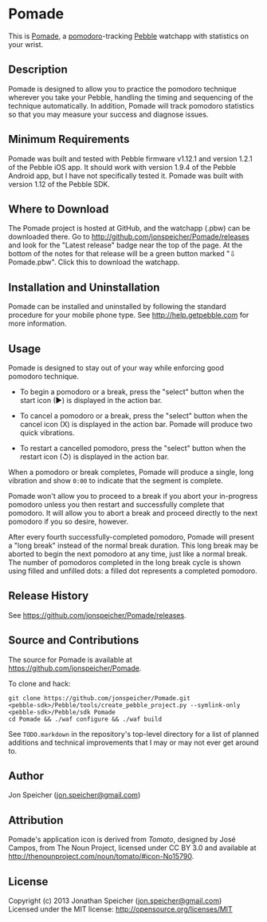 Pomade
======

This is [Pomade](https://github.com/jonspeicher/Pomade), a
[pomodoro](http://www.pomodorotechnique.com)-tracking
[Pebble](http://getpebble.com) watchapp with statistics on your wrist.

Description
-----------

Pomade is designed to allow you to practice the pomodoro technique wherever you
take your Pebble, handling the timing and sequencing of the technique
automatically. In addition, Pomade will track pomodoro statistics so that you
may measure your success and diagnose issues.

Minimum Requirements
--------------------

Pomade was built and tested with Pebble firmware v1.12.1 and version 1.2.1 of
the Pebble iOS app. It should work with version 1.9.4 of the Pebble Android
app, but I have not specifically tested it. Pomade was built with version 1.12
of the Pebble SDK.

Where to Download
-----------------

The Pomade project is hosted at GitHub, and the watchapp (.pbw) can be
downloaded there. Go to http://github.com/jonspeicher/Pomade/releases and look
for the "Latest release" badge near the top of the page. At the bottom of the
notes for that release will be a green button marked "⇩ Pomade.pbw". Click this
to download the watchapp.

Installation and Uninstallation
-------------------------------

Pomade can be installed and uninstalled by following the standard procedure for
your mobile phone type. See http://help.getpebble.com for more information.

Usage
-----

Pomade is designed to stay out of your way while enforcing good pomodoro
technique.

* To begin a pomodoro or a break, press the "select" button when the start icon
  (▶) is displayed in the action bar.
  
* To cancel a pomodoro or a break, press the "select" button when the cancel 
  icon (X) is displayed in the action bar. Pomade will produce two quick
  vibrations.
  
* To restart a cancelled pomodoro, press the "select" button when the restart
  icon (↺) is displayed in the action bar.

When a pomodoro or break completes, Pomade will produce a single, long
vibration and show `0:00` to indicate that the segment is complete.

Pomade won't allow you to proceed to a break if you abort your in-progress
pomodoro unless you then restart and successfully complete that pomodoro. It
will allow you to abort a break and proceed directly to the next pomodoro if
you so desire, however.

After every fourth successfully-completed pomodoro, Pomade will present a "long
break" instead of the normal break duration. This long break may be aborted to
begin the next pomodoro at any time, just like a normal break. The number of
pomodoros completed in the long break cycle is shown using filled and unfilled
dots: a filled dot represents a completed pomodoro.

Release History
---------------

See https://github.com/jonspeicher/Pomade/releases.

Source and Contributions
------------------------

The source for Pomade is available at https://github.com/jonspeicher/Pomade.

To clone and hack:

    git clone https://github.com/jonspeicher/Pomade.git
    <pebble-sdk>/Pebble/tools/create_pebble_project.py --symlink-only <pebble-sdk>/Pebble/sdk Pomade
    cd Pomade && ./waf configure && ./waf build

See `TODO.markdown` in the repository's top-level directory for a list of
planned additions and technical improvements that I may or may not ever get
around to.

Author
------

Jon Speicher (jon.speicher@gmail.com)

Attribution
-----------

Pomade's application icon is derived from _Tomato_, designed by José Campos,
from The Noun Project, licensed under CC BY 3.0 and available at
http://thenounproject.com/noun/tomato/#icon-No15790.

License
-------

Copyright (c) 2013 Jonathan Speicher (jon.speicher@gmail.com)  
Licensed under the MIT license: http://opensource.org/licenses/MIT
